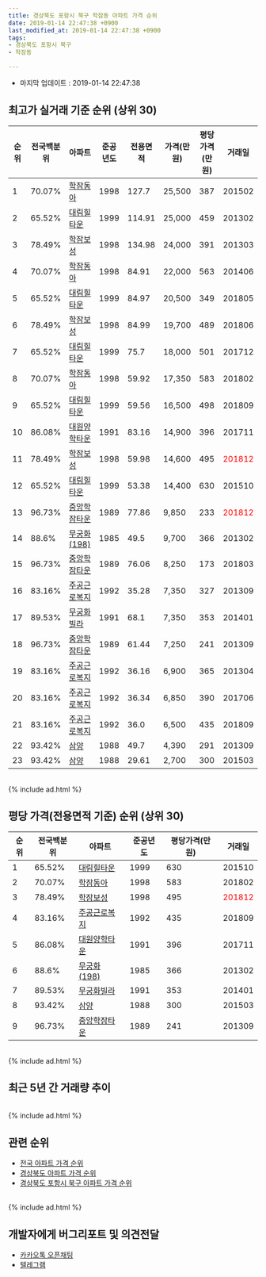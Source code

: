 ```yaml
---
title: 경상북도 포항시 북구 학잠동 아파트 가격 순위
date: 2019-01-14 22:47:38 +0900
last_modified_at: 2019-01-14 22:47:38 +0900
tags:
- 경상북도 포항시 북구
- 학잠동

---
```


* 마지막 업데이트 : 2019-01-14 22:47:38

## 최고가 실거래 기준 순위 (상위 30)


|순위|전국백분위|아파트|준공년도|전용면적|가격(만원)|평당가격(만원)|거래일|
|---|---|---|---|---|---|---|---|
|1|70.07%|[학잠동아](https://search.naver.com/search.naver?query=%EA%B2%BD%EC%83%81%EB%B6%81%EB%8F%84+%ED%8F%AC%ED%95%AD%EC%8B%9C+%EB%B6%81%EA%B5%AC+%ED%95%99%EC%9E%A0%EB%8F%99+%ED%95%99%EC%9E%A0%EB%8F%99%EC%95%84)|1998|127.7|25,500|387|201502|
|2|65.52%|[대림힐타운](https://search.naver.com/search.naver?query=%EA%B2%BD%EC%83%81%EB%B6%81%EB%8F%84+%ED%8F%AC%ED%95%AD%EC%8B%9C+%EB%B6%81%EA%B5%AC+%ED%95%99%EC%9E%A0%EB%8F%99+%EB%8C%80%EB%A6%BC%ED%9E%90%ED%83%80%EC%9A%B4)|1999|114.91|25,000|459|201302|
|3|78.49%|[학잠보성](https://search.naver.com/search.naver?query=%EA%B2%BD%EC%83%81%EB%B6%81%EB%8F%84+%ED%8F%AC%ED%95%AD%EC%8B%9C+%EB%B6%81%EA%B5%AC+%ED%95%99%EC%9E%A0%EB%8F%99+%ED%95%99%EC%9E%A0%EB%B3%B4%EC%84%B1)|1998|134.98|24,000|391|201303|
|4|70.07%|[학잠동아](https://search.naver.com/search.naver?query=%EA%B2%BD%EC%83%81%EB%B6%81%EB%8F%84+%ED%8F%AC%ED%95%AD%EC%8B%9C+%EB%B6%81%EA%B5%AC+%ED%95%99%EC%9E%A0%EB%8F%99+%ED%95%99%EC%9E%A0%EB%8F%99%EC%95%84)|1998|84.91|22,000|563|201406|
|5|65.52%|[대림힐타운](https://search.naver.com/search.naver?query=%EA%B2%BD%EC%83%81%EB%B6%81%EB%8F%84+%ED%8F%AC%ED%95%AD%EC%8B%9C+%EB%B6%81%EA%B5%AC+%ED%95%99%EC%9E%A0%EB%8F%99+%EB%8C%80%EB%A6%BC%ED%9E%90%ED%83%80%EC%9A%B4)|1999|84.97|20,500|349|201805|
|6|78.49%|[학잠보성](https://search.naver.com/search.naver?query=%EA%B2%BD%EC%83%81%EB%B6%81%EB%8F%84+%ED%8F%AC%ED%95%AD%EC%8B%9C+%EB%B6%81%EA%B5%AC+%ED%95%99%EC%9E%A0%EB%8F%99+%ED%95%99%EC%9E%A0%EB%B3%B4%EC%84%B1)|1998|84.99|19,700|489|201806|
|7|65.52%|[대림힐타운](https://search.naver.com/search.naver?query=%EA%B2%BD%EC%83%81%EB%B6%81%EB%8F%84+%ED%8F%AC%ED%95%AD%EC%8B%9C+%EB%B6%81%EA%B5%AC+%ED%95%99%EC%9E%A0%EB%8F%99+%EB%8C%80%EB%A6%BC%ED%9E%90%ED%83%80%EC%9A%B4)|1999|75.7|18,000|501|201712|
|8|70.07%|[학잠동아](https://search.naver.com/search.naver?query=%EA%B2%BD%EC%83%81%EB%B6%81%EB%8F%84+%ED%8F%AC%ED%95%AD%EC%8B%9C+%EB%B6%81%EA%B5%AC+%ED%95%99%EC%9E%A0%EB%8F%99+%ED%95%99%EC%9E%A0%EB%8F%99%EC%95%84)|1998|59.92|17,350|583|201802|
|9|65.52%|[대림힐타운](https://search.naver.com/search.naver?query=%EA%B2%BD%EC%83%81%EB%B6%81%EB%8F%84+%ED%8F%AC%ED%95%AD%EC%8B%9C+%EB%B6%81%EA%B5%AC+%ED%95%99%EC%9E%A0%EB%8F%99+%EB%8C%80%EB%A6%BC%ED%9E%90%ED%83%80%EC%9A%B4)|1999|59.56|16,500|498|201809|
|10|86.08%|[대원양학타운](https://search.naver.com/search.naver?query=%EA%B2%BD%EC%83%81%EB%B6%81%EB%8F%84+%ED%8F%AC%ED%95%AD%EC%8B%9C+%EB%B6%81%EA%B5%AC+%ED%95%99%EC%9E%A0%EB%8F%99+%EB%8C%80%EC%9B%90%EC%96%91%ED%95%99%ED%83%80%EC%9A%B4)|1991|83.16|14,900|396|201711|
|11|78.49%|[학잠보성](https://search.naver.com/search.naver?query=%EA%B2%BD%EC%83%81%EB%B6%81%EB%8F%84+%ED%8F%AC%ED%95%AD%EC%8B%9C+%EB%B6%81%EA%B5%AC+%ED%95%99%EC%9E%A0%EB%8F%99+%ED%95%99%EC%9E%A0%EB%B3%B4%EC%84%B1)|1998|59.98|14,600|495|<span style="color:red">201812</span>|
|12|65.52%|[대림힐타운](https://search.naver.com/search.naver?query=%EA%B2%BD%EC%83%81%EB%B6%81%EB%8F%84+%ED%8F%AC%ED%95%AD%EC%8B%9C+%EB%B6%81%EA%B5%AC+%ED%95%99%EC%9E%A0%EB%8F%99+%EB%8C%80%EB%A6%BC%ED%9E%90%ED%83%80%EC%9A%B4)|1999|53.38|14,400|630|201510|
|13|96.73%|[중앙학잠타운](https://search.naver.com/search.naver?query=%EA%B2%BD%EC%83%81%EB%B6%81%EB%8F%84+%ED%8F%AC%ED%95%AD%EC%8B%9C+%EB%B6%81%EA%B5%AC+%ED%95%99%EC%9E%A0%EB%8F%99+%EC%A4%91%EC%95%99%ED%95%99%EC%9E%A0%ED%83%80%EC%9A%B4)|1989|77.86|9,850|233|<span style="color:red">201812</span>|
|14|88.6%|[무궁화(198)](https://search.naver.com/search.naver?query=%EA%B2%BD%EC%83%81%EB%B6%81%EB%8F%84+%ED%8F%AC%ED%95%AD%EC%8B%9C+%EB%B6%81%EA%B5%AC+%ED%95%99%EC%9E%A0%EB%8F%99+%EB%AC%B4%EA%B6%81%ED%99%94%28198%29)|1985|49.5|9,700|366|201302|
|15|96.73%|[중앙학잠타운](https://search.naver.com/search.naver?query=%EA%B2%BD%EC%83%81%EB%B6%81%EB%8F%84+%ED%8F%AC%ED%95%AD%EC%8B%9C+%EB%B6%81%EA%B5%AC+%ED%95%99%EC%9E%A0%EB%8F%99+%EC%A4%91%EC%95%99%ED%95%99%EC%9E%A0%ED%83%80%EC%9A%B4)|1989|76.06|8,250|173|201803|
|16|83.16%|[주공근로복지](https://search.naver.com/search.naver?query=%EA%B2%BD%EC%83%81%EB%B6%81%EB%8F%84+%ED%8F%AC%ED%95%AD%EC%8B%9C+%EB%B6%81%EA%B5%AC+%ED%95%99%EC%9E%A0%EB%8F%99+%EC%A3%BC%EA%B3%B5%EA%B7%BC%EB%A1%9C%EB%B3%B5%EC%A7%80)|1992|35.28|7,350|327|201309|
|17|89.53%|[무궁화빌라](https://search.naver.com/search.naver?query=%EA%B2%BD%EC%83%81%EB%B6%81%EB%8F%84+%ED%8F%AC%ED%95%AD%EC%8B%9C+%EB%B6%81%EA%B5%AC+%ED%95%99%EC%9E%A0%EB%8F%99+%EB%AC%B4%EA%B6%81%ED%99%94%EB%B9%8C%EB%9D%BC)|1991|68.1|7,350|353|201401|
|18|96.73%|[중앙학잠타운](https://search.naver.com/search.naver?query=%EA%B2%BD%EC%83%81%EB%B6%81%EB%8F%84+%ED%8F%AC%ED%95%AD%EC%8B%9C+%EB%B6%81%EA%B5%AC+%ED%95%99%EC%9E%A0%EB%8F%99+%EC%A4%91%EC%95%99%ED%95%99%EC%9E%A0%ED%83%80%EC%9A%B4)|1989|61.44|7,250|241|201309|
|19|83.16%|[주공근로복지](https://search.naver.com/search.naver?query=%EA%B2%BD%EC%83%81%EB%B6%81%EB%8F%84+%ED%8F%AC%ED%95%AD%EC%8B%9C+%EB%B6%81%EA%B5%AC+%ED%95%99%EC%9E%A0%EB%8F%99+%EC%A3%BC%EA%B3%B5%EA%B7%BC%EB%A1%9C%EB%B3%B5%EC%A7%80)|1992|36.16|6,900|365|201304|
|20|83.16%|[주공근로복지](https://search.naver.com/search.naver?query=%EA%B2%BD%EC%83%81%EB%B6%81%EB%8F%84+%ED%8F%AC%ED%95%AD%EC%8B%9C+%EB%B6%81%EA%B5%AC+%ED%95%99%EC%9E%A0%EB%8F%99+%EC%A3%BC%EA%B3%B5%EA%B7%BC%EB%A1%9C%EB%B3%B5%EC%A7%80)|1992|36.34|6,850|390|201706|
|21|83.16%|[주공근로복지](https://search.naver.com/search.naver?query=%EA%B2%BD%EC%83%81%EB%B6%81%EB%8F%84+%ED%8F%AC%ED%95%AD%EC%8B%9C+%EB%B6%81%EA%B5%AC+%ED%95%99%EC%9E%A0%EB%8F%99+%EC%A3%BC%EA%B3%B5%EA%B7%BC%EB%A1%9C%EB%B3%B5%EC%A7%80)|1992|36.0|6,500|435|201809|
|22|93.42%|[삼양](https://search.naver.com/search.naver?query=%EA%B2%BD%EC%83%81%EB%B6%81%EB%8F%84+%ED%8F%AC%ED%95%AD%EC%8B%9C+%EB%B6%81%EA%B5%AC+%ED%95%99%EC%9E%A0%EB%8F%99+%EC%82%BC%EC%96%91)|1988|49.7|4,390|291|201309|
|23|93.42%|[삼양](https://search.naver.com/search.naver?query=%EA%B2%BD%EC%83%81%EB%B6%81%EB%8F%84+%ED%8F%AC%ED%95%AD%EC%8B%9C+%EB%B6%81%EA%B5%AC+%ED%95%99%EC%9E%A0%EB%8F%99+%EC%82%BC%EC%96%91)|1988|29.61|2,700|300|201503|


<br>
{% include ad.html %}
<br>

## 평당 가격(전용면적 기준) 순위 (상위 30)


|순위|전국백분위|아파트|준공년도|평당가격(만원)|거래일|
|---|---|---|---|---|---|
|1|65.52%|[대림힐타운](https://search.naver.com/search.naver?query=%EA%B2%BD%EC%83%81%EB%B6%81%EB%8F%84+%ED%8F%AC%ED%95%AD%EC%8B%9C+%EB%B6%81%EA%B5%AC+%ED%95%99%EC%9E%A0%EB%8F%99+%EB%8C%80%EB%A6%BC%ED%9E%90%ED%83%80%EC%9A%B4)|1999|630|201510|
|2|70.07%|[학잠동아](https://search.naver.com/search.naver?query=%EA%B2%BD%EC%83%81%EB%B6%81%EB%8F%84+%ED%8F%AC%ED%95%AD%EC%8B%9C+%EB%B6%81%EA%B5%AC+%ED%95%99%EC%9E%A0%EB%8F%99+%ED%95%99%EC%9E%A0%EB%8F%99%EC%95%84)|1998|583|201802|
|3|78.49%|[학잠보성](https://search.naver.com/search.naver?query=%EA%B2%BD%EC%83%81%EB%B6%81%EB%8F%84+%ED%8F%AC%ED%95%AD%EC%8B%9C+%EB%B6%81%EA%B5%AC+%ED%95%99%EC%9E%A0%EB%8F%99+%ED%95%99%EC%9E%A0%EB%B3%B4%EC%84%B1)|1998|495|<span style="color:red">201812</span>|
|4|83.16%|[주공근로복지](https://search.naver.com/search.naver?query=%EA%B2%BD%EC%83%81%EB%B6%81%EB%8F%84+%ED%8F%AC%ED%95%AD%EC%8B%9C+%EB%B6%81%EA%B5%AC+%ED%95%99%EC%9E%A0%EB%8F%99+%EC%A3%BC%EA%B3%B5%EA%B7%BC%EB%A1%9C%EB%B3%B5%EC%A7%80)|1992|435|201809|
|5|86.08%|[대원양학타운](https://search.naver.com/search.naver?query=%EA%B2%BD%EC%83%81%EB%B6%81%EB%8F%84+%ED%8F%AC%ED%95%AD%EC%8B%9C+%EB%B6%81%EA%B5%AC+%ED%95%99%EC%9E%A0%EB%8F%99+%EB%8C%80%EC%9B%90%EC%96%91%ED%95%99%ED%83%80%EC%9A%B4)|1991|396|201711|
|6|88.6%|[무궁화(198)](https://search.naver.com/search.naver?query=%EA%B2%BD%EC%83%81%EB%B6%81%EB%8F%84+%ED%8F%AC%ED%95%AD%EC%8B%9C+%EB%B6%81%EA%B5%AC+%ED%95%99%EC%9E%A0%EB%8F%99+%EB%AC%B4%EA%B6%81%ED%99%94%28198%29)|1985|366|201302|
|7|89.53%|[무궁화빌라](https://search.naver.com/search.naver?query=%EA%B2%BD%EC%83%81%EB%B6%81%EB%8F%84+%ED%8F%AC%ED%95%AD%EC%8B%9C+%EB%B6%81%EA%B5%AC+%ED%95%99%EC%9E%A0%EB%8F%99+%EB%AC%B4%EA%B6%81%ED%99%94%EB%B9%8C%EB%9D%BC)|1991|353|201401|
|8|93.42%|[삼양](https://search.naver.com/search.naver?query=%EA%B2%BD%EC%83%81%EB%B6%81%EB%8F%84+%ED%8F%AC%ED%95%AD%EC%8B%9C+%EB%B6%81%EA%B5%AC+%ED%95%99%EC%9E%A0%EB%8F%99+%EC%82%BC%EC%96%91)|1988|300|201503|
|9|96.73%|[중앙학잠타운](https://search.naver.com/search.naver?query=%EA%B2%BD%EC%83%81%EB%B6%81%EB%8F%84+%ED%8F%AC%ED%95%AD%EC%8B%9C+%EB%B6%81%EA%B5%AC+%ED%95%99%EC%9E%A0%EB%8F%99+%EC%A4%91%EC%95%99%ED%95%99%EC%9E%A0%ED%83%80%EC%9A%B4)|1989|241|201309|


<br>
{% include ad.html %}
<br>

## 최근 5년 간 거래량 추이


<div style="width:100%;">
    <canvas id="deal_progress" height="250"></canvas>
</div>

<script>
new Chart(document.getElementById("deal_progress"), {
    type: 'line',
    data: {
        labels: ['201401','201402','201403','201404','201405','201406','201407','201408','201409','201410','201411','201412','201501','201502','201503','201504','201505','201506','201507','201508','201509','201510','201511','201512','201601','201602','201603','201604','201605','201606','201607','201608','201609','201610','201611','201612','201701','201702','201703','201704','201705','201706','201707','201708','201709','201710','201711','201712','201801','201802','201803','201804','201805','201806','201807','201808','201809','201810','201811','201812','201901'],
        datasets: [{
            label: '실거래 수',
            pointRadius: 1,
            data: [19, 21, 26, 18, 16, 24, 19, 25, 22, 19, 20, 17, 26, 16, 32, 34, 17, 22, 13, 14, 19, 19, 11, 3, 7, 10, 7, 14, 13, 11, 7, 13, 15, 15, 16, 7, 9, 14, 6, 14, 7, 18, 10, 6, 8, 9, 8, 4, 5, 9, 14, 4, 7, 12, 7, 6, 10, 5, 7, 5, 2],
            borderColor: "rgba(255, 201, 14, 1)",
            backgroundColor: "rgba(255, 201, 14, 0.5)",
            fill: true,
        }]
    },
    options: {
        responsive: true,
        title: {
            display: true,
            text: '5년간 거래량 추이'
        },
        tooltips: {
            mode: 'index',
            intersect: false,
        },
        hover: {
            mode: 'nearest',
            intersect: true
        },
        scales: {
            xAxes: [{
                display: true,
                scaleLabel: {
                    display: true,
                    labelString: '년/월'
                }
            }],
            yAxes: [{
                display: true,
                ticks: {
                    suggestedMin: 0,
                },
                scaleLabel: {
                    display: true,
                    labelString: '실거래 수'
                }
            }]
        }
    }
});

</script>


<br>
{% include ad.html %}
<br>

## 관련 순위

- [전국 아파트 가격 순위](https://inasie.github.io/apt-ranking/전국)
- [경상북도 아파트 가격 순위](https://inasie.github.io/apt-ranking/경상북도)
- [경상북도 포항시 북구 아파트 가격 순위](https://inasie.github.io/apt-ranking/경상북도-포항시-북구)


<br>
{% include ad.html %}
<br>

## 개발자에게 버그리포트 및 의견전달

- [카카오톡 오픈채팅](https://open.kakao.com/o/gLJUAP4)
- [텔레그램](https://t.me/inasie)


